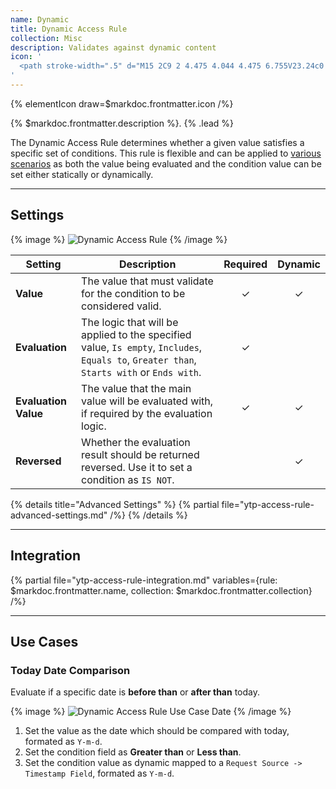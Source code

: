 ```yaml
---
name: Dynamic
title: Dynamic Access Rule
collection: Misc
description: Validates against dynamic content
icon: '
  <path stroke-width=".5" d="M15 2C9 2 4.475 4.044 4.475 6.755V23.24c0 2.71 4.525 4.758 10.525 4.758s10.525-2.042 10.525-4.758V6.754C25.525 4.043 21 2 15 2zm9.225 15.745c0 1.634-3.788 3.459-9.225 3.459-5.437 0-9.225-1.82-9.225-3.459V14.61c1.761 1.454 5.15 2.398 9.225 2.398 4.074 0 7.47-.944 9.225-2.398v3.135zm0-5.496c0 1.634-3.788 3.46-9.225 3.46-5.437 0-9.225-1.82-9.225-3.46V9.114c1.761 1.454 5.15 2.398 9.225 2.398 4.074 0 7.47-.944 9.225-2.398v3.135zM15 3.3c5.437 0 9.225 1.82 9.225 3.459 0 1.64-3.788 3.459-9.225 3.459-5.437 0-9.225-1.82-9.225-3.459C5.775 5.119 9.563 3.3 15 3.3zm0 23.394c-5.437 0-9.225-1.82-9.225-3.458V20.1c1.761 1.453 5.15 2.397 9.225 2.397 4.074 0 7.47-.944 9.225-2.397v3.135c0 1.639-3.788 3.458-9.225 3.458z"/>
'
---
```


{% elementIcon draw=$markdoc.frontmatter.icon /%}

{% $markdoc.frontmatter.description %}. {% .lead %}

The Dynamic Access Rule determines whether a given value satisfies a specific set of conditions. This rule is flexible and can be applied to [various scenarios](#use-cases) as both the value being evaluated and the condition value can be set either statically or dynamically.

---

## Settings

{% image %}
![Dynamic Access Rule](/next/assets/ytp/access/rule-dynamic.webp)
{% /image %}

| Setting | Description | Required | Dynamic |
| ------- | ----------- | :------: | :-----: |
| **Value** | The value that must validate for the condition to be considered valid. | &#x2713; | &#x2713; |
| **Evaluation** | The logic that will be applied to the specified value, `Is empty`, `Includes`, `Equals to`, `Greater than`, `Starts with` or `Ends with`. | &#x2713; |
| **Evaluation Value** | The value that the main value will be evaluated with, if required by the evaluation logic. | &#x2713; | &#x2713; |
| **Reversed** | Whether the evaluation result should be returned reversed. Use it to set a condition as `IS NOT`. | | &#x2713; |

{% details title="Advanced Settings" %}
    {% partial file="ytp-access-rule-advanced-settings.md" /%}
{% /details %}

---

## Integration

{% partial file="ytp-access-rule-integration.md" variables={rule: $markdoc.frontmatter.name, collection: $markdoc.frontmatter.collection} /%}

---

## Use Cases

### Today Date Comparison

Evaluate if a specific date is **before than** or **after than** today.

{% image %}
![Dynamic Access Rule Use Case Date](/next/assets/ytp/access/rule-dynamic-usecase-date.webp)
{% /image %}

1. Set the value as the date which should be compared with today, formated as `Y-m-d`.
1. Set the condition field as **Greater than** or **Less than**.
1. Set the condition value as dynamic mapped to a `Request Source -> Timestamp Field`, formated as `Y-m-d`.
